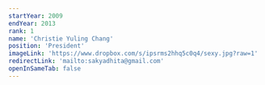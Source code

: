 ```yaml
---
startYear: 2009
endYear: 2013
rank: 1
name: 'Christie Yuling Chang'
position: 'President'
imageLink: 'https://www.dropbox.com/s/ipsrms2hhq5c0q4/sexy.jpg?raw=1'
redirectLink: 'mailto:sakyadhita@gmail.com'
openInSameTab: false
---
```

